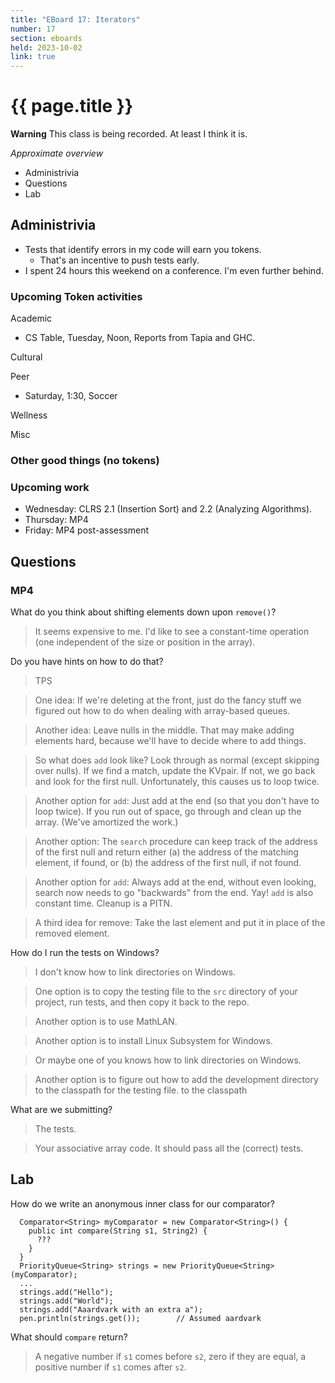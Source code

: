 ```yaml
---
title: "EBoard 17: Iterators"
number: 17
section: eboards
held: 2023-10-02
link: true
---
```

# {{ page.title }}

**Warning** This class is being recorded.  At least I think it is.

_Approximate overview_

* Administrivia
* Questions
* Lab

Administrivia
-------------

* Tests that identify errors in my code will earn you tokens.
    * That's an incentive to push tests early.
* I spent 24 hours this weekend on a conference.  I'm even further behind.

### Upcoming Token activities

Academic

* CS Table, Tuesday, Noon, Reports from Tapia and GHC.

Cultural

Peer

* Saturday, 1:30, Soccer

Wellness

Misc

### Other good things (no tokens)

### Upcoming work

* Wednesday: CLRS 2.1 (Insertion Sort) and 2.2 (Analyzing Algorithms).
* Thursday: MP4
* Friday: MP4 post-assessment

Questions
---------

### MP4

What do you think about shifting elements down upon `remove()`?

> It seems expensive to me.  I'd like to see a constant-time operation
  (one independent of the size or position in the array).

Do you have hints on how to do that?

> TPS

> One idea: If we're deleting at the front, just do the fancy stuff
  we figured out how to do when dealing with array-based queues.

> Another idea: Leave nulls in the middle.  That may make adding elements
  hard, because we'll have to decide where to add things.

> So what does `add` look like?  Look through as normal (except skipping
  over nulls).  If we find a match, update the KVpair.  If not, we
  go back and look for the first null.  Unfortunately, this causes
  us to loop twice.

> Another option for `add`: Just add at the end (so that you don't
  have to loop twice).  If you run out of space, go through and
  clean up the array.  (We've amortized the work.)

> Another option: The `search` procedure can keep track of the address
  of the first null and return either (a) the address of the matching
  element, if found, or (b) the address of the first null, if not
  found.

> Another option for `add`: Always add at the end, without even looking,
  search now needs to go "backwards" from the end.  Yay!  `add` is
  also constant time.  Cleanup is a PITN.

> A third idea for remove: Take the last element and put it in place of the
  removed element.

How do I run the tests on Windows?

> I don't know how to link directories on Windows.

> One option is to copy the testing file to the `src` directory of
  your project, run tests, and then copy it back to the repo.

> Another option is to use MathLAN.

> Another option is to install Linux Subsystem for Windows.

> Or maybe one of you knows how to link directories on Windows.

> Another option is to figure out how to add the development
  directory to the classpath for the testing file.
  to the classpath

What are we submitting?

> The tests.

> Your associative array code.  It should pass all the (correct) tests.

Lab
---

How do we write an anonymous inner class for our comparator?

```
  Comparator<String> myComparator = new Comparator<String>() {
    public int compare(String s1, String2) {
      ???
    }
  }
  PriorityQueue<String> strings = new PriorityQueue<String>(myComparator);
  ...
  strings.add("Hello");
  strings.add("World");
  strings.add("Aaardvark with an extra a");
  pen.println(strings.get());        // Assumed aardvark
```

What should `compare` return?

> A negative number if `s1` comes before `s2`, zero if they are equal,
  a positive number if `s1` comes after `s2`.
